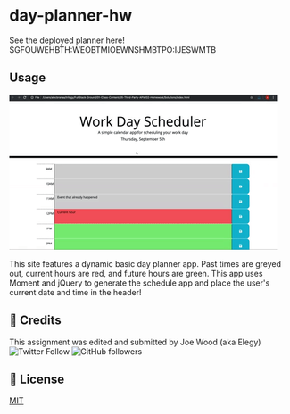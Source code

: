 # day-planner-hw

See the deployed planner here!
SGFOUWEHBTH:WEOBTMIOEWNSHMBTPO:IJESWMTB

## Usage
![Screenshot of Day Planner](https://github.com/xxelegyxx/day-planner-hw/blob/main/05-third-party-apis-homework-demo.gif)

This site features a dynamic basic day planner app. Past times are greyed out, current hours are red, and future hours are green. This app uses Moment and jQuery to generate the schedule app and place the user's current date and time in the header!

## :card_index: Credits 

This assignment was edited and submitted by Joe Wood (aka Elegy) <br>
<img alt="Twitter Follow" src="https://img.shields.io/twitter/follow/xx_elegy_xx_?label=Elegy&style=social">
<img alt="GitHub followers" src="https://img.shields.io/github/followers/xxelegyxx?label=Follow&style=social">

## :ticket: License 

[MIT](https://choosealicense.com/licenses/mit/)